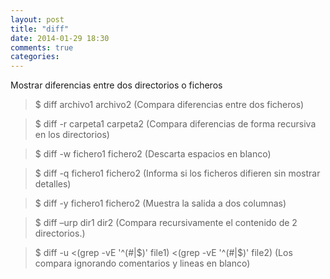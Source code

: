 ```yaml
---
layout: post
title: "diff"
date: 2014-01-29 18:30
comments: true
categories: 
---
```

Mostrar diferencias entre dos directorios o ficheros

>$ diff archivo1 archivo2 (Compara diferencias entre dos ficheros)

>$ diff -r carpeta1 carpeta2 (Compara diferencias de forma recursiva en los directorios)

>$ diff -w fichero1 fichero2  (Descarta espacios en blanco)

>$ diff -q fichero1 fichero2   (Informa si los ficheros difieren sin mostrar detalles)

>$ diff -y fichero1 fichero2   (Muestra la salida a dos columnas)

>$ diff –urp dir1 dir2 (Compara recursivamente el contenido de 2 directorios.)

>$ diff -u <(grep -vE '^(#|$)' file1) <(grep -vE '^(#|$)' file2) (Los compara ignorando comentarios y lineas en blanco)

